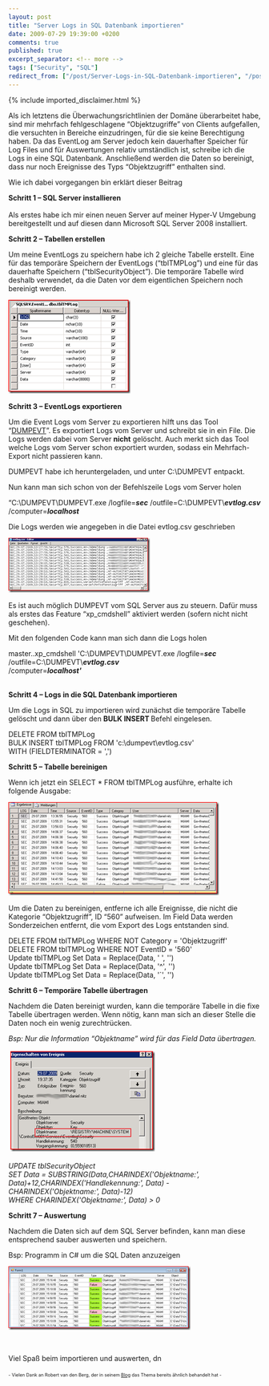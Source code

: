 ```yaml
---
layout: post
title: "Server Logs in SQL Datenbank importieren"
date: 2009-07-29 19:39:00 +0200
comments: true
published: true
excerpt_separator: <!-- more -->
tags: ["Security", "SQL"]
redirect_from: ["/post/Server-Logs-in-SQL-Datenbank-importieren", "/post/server-logs-in-sql-datenbank-importieren"]
---
```

<!-- more -->
{% include imported_disclaimer.html %}
<p>Als ich letztens die &Uuml;berwachungsrichtlinien der Dom&auml;ne &uuml;berarbeitet habe, sind mir mehrfach fehlgeschlagene &ldquo;Objektzugriffe&rdquo; von Clients aufgefallen, die versuchten in Bereiche einzudringen, f&uuml;r die sie keine Berechtigung haben. Da das EventLog am Server jedoch kein dauerhafter Speicher f&uuml;r Log Files und f&uuml;r Auswertungen relativ umst&auml;ndlich ist, schreibe ich die Logs in eine SQL Datenbank. Anschlie&szlig;end werden die Daten so bereinigt, dass nur noch Ereignisse des Typs &ldquo;Objektzugriff&rdquo; enthalten sind.</p>
<p>Wie ich dabei vorgegangen bin erkl&auml;rt dieser Beitrag</p>
<p><strong>Schritt 1 &ndash; SQL Server installieren</strong> <br /><br />Als erstes habe ich mir einen neuen Server auf meiner Hyper-V Umgebung bereitgestellt und auf diesen dann Microsoft SQL Server 2008 installiert.</p>
<p><strong>Schritt 2 &ndash; Tabellen erstellen</strong></p>
<p>Um meine EventLogs zu speichern habe ich 2 gleiche Tabelle erstellt. Eine f&uuml;r das tempor&auml;re Speichern der EventLogs (&ldquo;tblTMPLog&rdquo;) und eine f&uuml;r das dauerhafte Speichern (&ldquo;tblSecurityObject&rdquo;). Die tempor&auml;re Tabelle wird deshalb verwendet, da die Daten vor dem eigentlichen Speichern noch bereinigt werden.</p>
<p><a href="/assets/image_11.png"><img style="border-right-width: 0px; display: inline; border-top-width: 0px; border-bottom-width: 0px; border-left-width: 0px" title="image" src="/assets/image_thumb_11.png" border="0" alt="image" width="244" height="187" /></a></p>
<p><strong>Schritt 3 &ndash; EventLogs exportieren</strong></p>
<p>Um die Event Logs vom Server zu exportieren hilft uns das Tool &ldquo;<a href="http://www.systemtools.com/cgi-bin/download.pl?DumpEvt">DUMPEVT</a>&rdquo;. Es exportiert Logs vom Server und schreibt sie in ein File. Die Logs werden dabei vom Server <strong>nicht</strong> gel&ouml;scht. Auch merkt sich das Tool welche Logs vom Server schon exportiert wurden, sodass ein Mehrfach-Export nicht passieren kann.</p>
<p>DUMPEVT habe ich heruntergeladen, und unter C:\DUMPEVT entpackt.</p>
<p>Nun kann man sich schon von der Befehlszeile Logs vom Server holen</p>
<p>&ldquo;C:\DUMPEVT\DUMPEVT.exe /logfile=<em><strong>sec</strong></em> /outfile=C:\DUMPEVT\<strong><em>evtlog.csv</em></strong> <br />/computer=<strong><em>localhost</em></strong></p>
<p>Die Logs werden wie angegeben in die Datei evtlog.csv geschrieben</p>
<p><a href="/assets/image_12.png"><img style="border-right-width: 0px; display: inline; border-top-width: 0px; border-bottom-width: 0px; border-left-width: 0px" title="image" src="/assets/image_thumb_12.png" border="0" alt="image" width="283" height="109" /></a></p>
<p>Es ist auch m&ouml;glich DUMPEVT vom SQL Server aus zu steuern. Daf&uuml;r muss als erstes das Feature &ldquo;xp_cmdshell&rdquo; aktiviert werden (sofern nicht nicht geschehen).</p>
<p>Mit den folgenden Code kann man sich dann die Logs holen</p>
<p>master..xp_cmdshell 'C:\DUMPEVT\DUMPEVT.exe /logfile=<strong><em>sec </em></strong>/outfile=C:\DUMPEVT\<strong><em>evtlog.csv</em></strong> <br />/computer=<strong><em>localhost'</em></strong></p>
<p><strong><br />Schritt 4 &ndash; Logs in die SQL Datenbank importieren</strong></p>
<p>Um die Logs in SQL zu importieren wird zun&auml;chst die tempor&auml;re Tabelle gel&ouml;scht und dann &uuml;ber den <strong>BULK INSERT </strong>Befehl eingelesen.</p>
<p>DELETE FROM tblTMPLog <br />BULK INSERT tblTMPLog FROM 'c:\dumpevt\evtlog.csv' <br />WITH (FIELDTERMINATOR = ',')</p>
<p><strong>Schritt 5 &ndash; Tabelle bereinigen</strong></p>
<p>Wenn ich jetzt ein SELECT * FROM tblTMPLog ausf&uuml;hre, erhalte ich folgende Ausgabe:</p>
<p><a href="/assets/image_13.png"><img style="border-bottom: 0px; border-left: 0px; display: inline; border-top: 0px; border-right: 0px" title="image" src="/assets/image_thumb_13.png" border="0" alt="image" width="421" height="186" /></a></p>
<p>Um die Daten zu bereinigen, entferne ich alle Ereignisse, die nicht die Kategorie &ldquo;Objektzugriff&rdquo;, ID &ldquo;560&rdquo; aufweisen. Im Field Data werden Sonderzeichen entfernt, die vom Export des Logs entstanden sind.</p>
<p>DELETE FROM tblTMPLog WHERE NOT Category = 'Objektzugriff' <br />DELETE FROM tblTMPLog WHERE NOT EventID = '560' <br />Update tblTMPLog Set Data = Replace(Data, ' ', '') <br />Update tblTMPLog Set Data = Replace(Data, '^', '') <br />Update tblTMPLog Set Data = Replace(Data, '`', '')</p>
<p><strong>Schritt 6 &ndash; Tempor&auml;re Tabelle &uuml;bertragen</strong></p>
<p>Nachdem die Daten bereinigt wurden, kann die tempor&auml;re Tabelle in die fixe Tabelle &uuml;bertragen werden. Wenn n&ouml;tig, kann man sich an dieser Stelle die Daten noch ein wenig zurechtr&uuml;cken.</p>
<p><em>Bsp: Nur die Information &ldquo;Objektname&rdquo; wird f&uuml;r das Field Data &uuml;bertragen.&nbsp; <br /><br />&nbsp;</em><a href="/assets/image_14.png"><img style="border-bottom: 0px; border-left: 0px; display: inline; border-top: 0px; border-right: 0px" title="image" src="/assets/image_thumb_14.png" border="0" alt="image" width="289" height="200" /></a>&nbsp; <br /><em><br />UPDATE tblSecurityObject <br />SET Data = SUBSTRING(Data,CHARINDEX('Objektname:', Data)+12,CHARINDEX('Handlekennung:', Data) - CHARINDEX('Objektname:', Data)-12) <br />WHERE CHARINDEX('Objektname:', Data) &gt; 0</em></p>
<p><strong>Schritt 7 &ndash; Auswertung</strong></p>
<p>Nachdem die Daten sich auf dem SQL Server befinden, kann man diese entsprechend sauber auswerten und speichern.</p>
<p>Bsp: Programm in C# um die SQL Daten anzuzeigen</p>
<p><a href="/assets/image_15.png"><img style="border-bottom: 0px; border-left: 0px; display: inline; border-top: 0px; border-right: 0px" title="image" src="/assets/image_thumb_15.png" border="0" alt="image" width="364" height="127" /></a></p>
<p>&nbsp;</p>
<p>Viel Spa&szlig; beim importieren und auswerten, dn</p>
<p><span style="font-size: xx-small;">- Vielen Dank an Robert van den Berg, der in seinem </span><a href="http://www.sql-server-performance.com/articles/per/event_logs_dumpevt_p1.aspx"><span style="font-size: xx-small;">Blog</span></a><span style="font-size: xx-small;"> das Thema bereits &auml;hnlich behandelt hat -</span></p>
